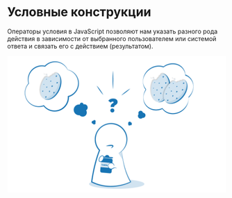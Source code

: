 # Условные конструкции

Операторы условия в JavaScript позволяют нам указать разного рода действия в зависимости от выбранного пользователем или системой ответа и связать его с действием \(результатом\).

![](/assets/condition.png)

